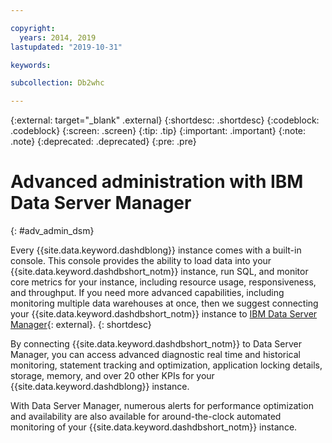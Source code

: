 ```yaml
---

copyright:
  years: 2014, 2019
lastupdated: "2019-10-31"

keywords:

subcollection: Db2whc

---
```


<!-- Attribute definitions --> 
{:external: target="_blank" .external}
{:shortdesc: .shortdesc}
{:codeblock: .codeblock}
{:screen: .screen}
{:tip: .tip}
{:important: .important}
{:note: .note}
{:deprecated: .deprecated}
{:pre: .pre}

# Advanced administration with IBM Data Server Manager
{: #adv_admin_dsm}

Every {{site.data.keyword.dashdblong}} instance comes with a built-in console. This console provides the ability to load data into your {{site.data.keyword.dashdbshort_notm}} instance, run SQL, and monitor core metrics for your instance, including resource usage, responsiveness, and throughput. If you need more advanced capabilities, including monitoring multiple data warehouses at once, then we suggest connecting your {{site.data.keyword.dashdbshort_notm}} instance to [IBM Data Server Manager](https://www.ibm.com/us-en/marketplace/data-server-manager){: external}.
{: shortdesc}

By connecting {{site.data.keyword.dashdbshort_notm}} to Data Server Manager, you can access advanced diagnostic real time and historical monitoring, statement tracking and optimization, application locking details, storage, memory, and over 20 other KPIs for your {{site.data.keyword.dashdblong}} instance. 

With Data Server Manager, numerous alerts for performance optimization and availability are also available for around-the-clock automated monitoring of your {{site.data.keyword.dashdbshort_notm}} instance.
